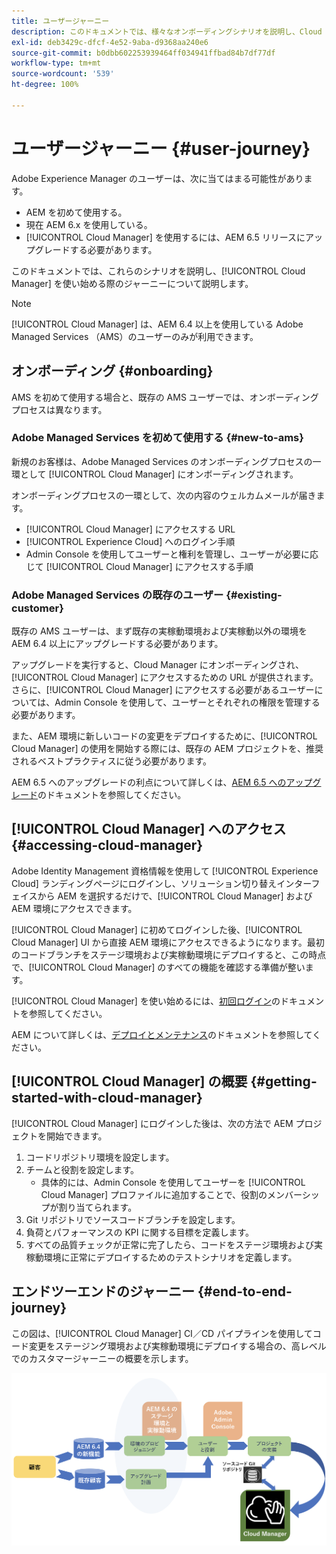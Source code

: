 ```yaml
---
title: ユーザージャーニー
description: このドキュメントでは、様々なオンボーディングシナリオを説明し、Cloud Manager の使用を開始する手順について説明します。
exl-id: deb3429c-dfcf-4e52-9aba-d9368aa240e6
source-git-commit: b0dbb602253939464ff034941ffbad84b7df77df
workflow-type: tm+mt
source-wordcount: '539'
ht-degree: 100%

---
```



# ユーザージャーニー {#user-journey}

Adobe Experience Manager のユーザーは、次に当てはまる可能性があります。

* AEM を初めて使用する。
* 現在 AEM 6.x を使用している。
* [!UICONTROL Cloud Manager] を使用するには、AEM 6.5 リリースにアップグレードする必要があります。

このドキュメントでは、これらのシナリオを説明し、[!UICONTROL Cloud Manager] を使い始める際のジャーニーについて説明します。

>[!NOTE]
>
>[!UICONTROL Cloud Manager] は、AEM 6.4 以上を使用している Adobe Managed Services （AMS）のユーザーのみが利用できます。

## オンボーディング {#onboarding}

AMS を初めて使用する場合と、既存の AMS ユーザーでは、オンボーディングプロセスは異なります。

### Adobe Managed Services を初めて使用する {#new-to-ams}

新規のお客様は、Adobe Managed Services のオンボーディングプロセスの一環として [!UICONTROL Cloud Manager] にオンボーディングされます。

オンボーディングプロセスの一環として、次の内容のウェルカムメールが届きます。

* [!UICONTROL Cloud Manager] にアクセスする URL
* [!UICONTROL Experience Cloud] へのログイン手順
* Admin Console を使用してユーザーと権利を管理し、ユーザーが必要に応じて [!UICONTROL Cloud Manager] にアクセスする手順

### Adobe Managed Services の既存のユーザー {#existing-customer}

既存の AMS ユーザーは、まず既存の実稼動環境および実稼動以外の環境を AEM 6.4 以上にアップグレードする必要があります。

アップグレードを実行すると、Cloud Manager にオンボーディングされ、[!UICONTROL Cloud Manager] にアクセスするための URL が提供されます。さらに、[!UICONTROL Cloud Manager] にアクセスする必要があるユーザーについては、Admin Console を使用して、ユーザーとそれぞれの権限を管理する必要があります。

また、AEM 環境に新しいコードの変更をデプロイするために、[!UICONTROL Cloud Manager] の使用を開始する際には、既存の AEM プロジェクトを、推奨されるベストプラクティスに従う必要があります。

AEM 6.5 へのアップグレードの利点について詳しくは、[AEM 6.5 へのアップグレード](https://experienceleague.adobe.com/docs/experience-manager-65/deploying/upgrading/upgrade.html?lang=ja)のドキュメントを参照してください。

## [!UICONTROL Cloud Manager] へのアクセス {#accessing-cloud-manager}

Adobe Identity Management 資格情報を使用して [!UICONTROL Experience Cloud] ランディングページにログインし、ソリューション切り替えインターフェイスから AEM を選択するだけで、[!UICONTROL Cloud Manager] および AEM 環境にアクセスできます。

[!UICONTROL Cloud Manager] に初めてログインした後、[!UICONTROL Cloud Manager] UI から直接 AEM 環境にアクセスできるようになります。最初のコードブランチをステージ環境および実稼動環境にデプロイすると、この時点で、[!UICONTROL Cloud Manager] のすべての機能を確認する準備が整います。

[!UICONTROL Cloud Manager] を使い始めるには、[初回ログイン](/help/getting-started/first-time-login.md)のドキュメントを参照してください。

AEM について詳しくは、[デプロイとメンテナンス](https://experienceleague.adobe.com/docs/experience-manager-65/deploying/deploying/deploy.html?lang=ja)のドキュメントを参照してください。

## [!UICONTROL Cloud Manager] の概要 {#getting-started-with-cloud-manager}

[!UICONTROL Cloud Manager] にログインした後は、次の方法で AEM プロジェクトを開始できます。

1. コードリポジトリ環境を設定します。
1. チームと役割を設定します。
   * 具体的には、Admin Console を使用してユーザーを [!UICONTROL Cloud Manager] プロファイルに追加することで、役割のメンバーシップが割り当てられます。
1. Git リポジトリでソースコードブランチを設定します。
1. 負荷とパフォーマンスの KPI に関する目標を定義します。
1. すべての品質チェックが正常に完了したら、コードをステージ環境および実稼動環境に正常にデプロイするためのテストシナリオを定義します。

## エンドツーエンドのジャーニー {#end-to-end-journey}

この図は、[!UICONTROL Cloud Manager] CI／CD パイプラインを使用してコード変更をステージング環境および実稼動環境にデプロイする場合の、高レベルでのカスタマージャーニーの概要を示します。

![エンドツーエンドのジャーニー](/help/assets/screen_shot_2018-05-15at124004pm.png)

